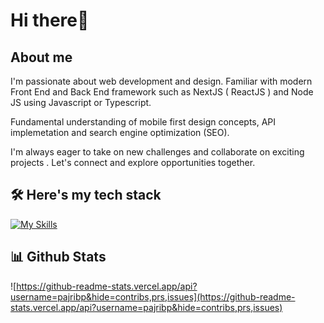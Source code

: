 
# Hi there👋

## About me
I'm passionate about web development and design. Familiar with modern Front End and Back End framework such as NextJS ( ReactJS ) and Node JS using Javascript or Typescript.

Fundamental understanding of mobile first design concepts, API implemetation and search engine optimization (SEO).

I'm always eager to take on new challenges and collaborate on exciting projects . Let's connect and explore opportunities together.

## 🛠️ Here's my tech stack

[![My Skills](https://skillicons.dev/icons?i=react,vue,express,nodejs,mongodb,mysql)](https://skillicons.dev)


## 📊 Github Stats
![https://github-readme-stats.vercel.app/api?username=pajribp&hide=contribs,prs,issues](https://github-readme-stats.vercel.app/api?username=pajribp&hide=contribs,prs,issues)


